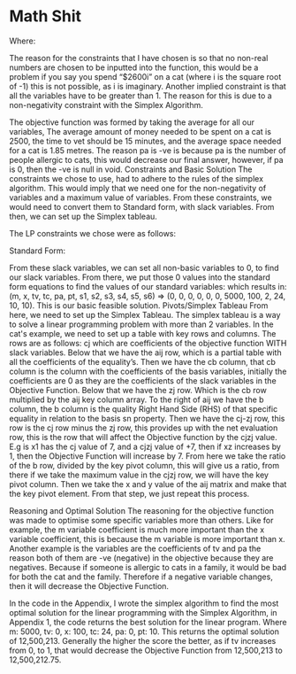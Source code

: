 # Math Shit

Where:

The reason for the constraints that I have chosen is so that no non-real numbers are chosen to be inputted into the function, this would be a problem if you say you spend “$2600i” on a cat (where i is the square root of -1) this is not possible, as i is imaginary. Another implied constraint is that all the variables have to be greater than 1. The reason for this is due to a non-negativity constraint with the Simplex Algorithm.

The objective function was formed by taking the average for all our variables, The average amount of money needed to be spent on a cat is 2500, the time to vet should be 15 minutes, and the average space needed for a cat is 1.85 metres. The reason pa is -ve is because pa is the number of people allergic to cats, this would decrease our final answer, however, if pa is 0, then the -ve is null in void.
Constraints and Basic Solution
The constraints we chose to use, had to adhere to the rules of the simplex algorithm. This would imply that we need one for the non-negativity of variables and a maximum value of variables. From these constraints, we would need to convert them to Standard form, with slack variables. From then, we can set up the Simplex tableau.

The LP constraints we chose were as follows:

Standard Form:

From these slack variables, we can set all non-basic variables to 0, to find our slack variables. From there, we put those 0 values into the standard form equations to find the values of our standard variables: which results in: (m, x, tv, tc, pa, pt, s1, s2, s3, s4, s5, s6) => (0, 0, 0, 0, 0, 0, 5000, 100, 2, 24, 10, 10). This is our basic feasible solution.
Pivots/Simplex Tableau
From here, we need to set up the Simplex Tableau. The simplex tableau is a way to solve a linear programming problem with more than 2 variables. In the cat's example, we need to set up a table with key rows and columns. The rows are as follows: cj which are coefficients of the objective function WITH slack variables. Below that we have the aij row, which is a partial table with all the coefficients of the equality’s. Then we have the cb column, that cb column is the column with the coefficients of the basis variables, initially the coefficients are 0 as they are the coefficients of the slack variables in the Objective Function. Below that we have the zj row. Which is the cb row multiplied by the aij key column array. To the right of aij we have the b column, the b column is the quality Right Hand Side (RHS) of that specific equality in relation to the basis sn property. Then we have the cj-zj row, this row is the cj row minus the zj row, this provides up with the net evaluation row, this is the row that will affect the Objective function by the cjzj value. E.g is x1 has the cj value of 7, and a cjzj value of +7, then if xz increases by 1, then the Objective Function will increase by 7. From here we take the ratio of the b row, divided by the key pivot column, this will give us a ratio, from there if we take the maximum value in the cjzj row, we will have the key pivot column. Then we take the x and y value of the aij matrix and make that the key pivot element. From that step, we just repeat this process.

Reasoning and Optimal Solution
The reasoning for the objective function was made to optimise some specific variables more than others. Like for example, the m variable coefficient is much more important than the x variable coefficient, this is because the m variable is more important than x. Another example is the variables are the coefficients of tv and pa the reason both of them are -ve (negative) in the objective because they are negatives. Because if someone is allergic to cats in a family, it would be bad for both the cat and the family. Therefore if a negative variable changes, then it will decrease the Objective Function.

In the code in the Appendix, I wrote the simplex algorithm to find the most optimal solution for the linear programming with the Simplex Algorithm, in Appendix 1, the code returns the best solution for the linear program. Where m: 5000, tv: 0, x: 100, tc: 24, pa: 0, pt: 10. This returns the optimal solution of 12,500,213. Generally the higher the score the better, as if tv increases from 0, to 1, that would decrease the Objective Function from 12,500,213 to 12,500,212.75.
